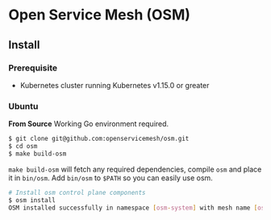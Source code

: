 # Open Service Mesh (OSM)

## Install

### Prerequisite
- Kubernetes cluster running Kubernetes v1.15.0 or greater

### Ubuntu

**From Source**
Working Go environment required.

```sh
$ git clone git@github.com:openservicemesh/osm.git
$ cd osm
$ make build-osm
```

`make build-osm` will fetch any required dependencies, compile `osm` and place it in `bin/osm`. Add `bin/osm` to `$PATH` so you can easily use osm.

```sh
# Install osm control plane components
$ osm install
OSM installed successfully in namespace [osm-system] with mesh name [osm]
```